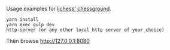 Usage examples for [lichess' chessground](https://github.com/ornicar/chessground).

```
yarn install
yarn exec gulp dev
http-server (or any other local http server of your choice)
```

Then browse http://127.0.0.1:8080

